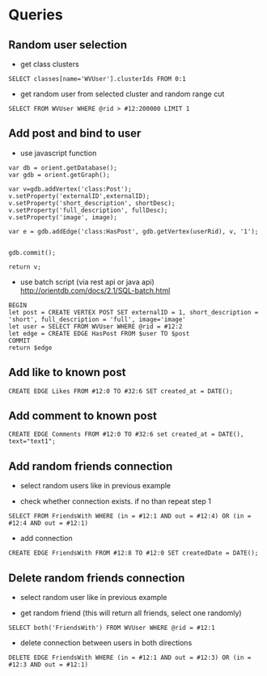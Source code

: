 # Queries

## Random user selection

* get class clusters

```
SELECT classes[name='WVUser'].clusterIds FROM 0:1
```

* get random user from selected cluster and random range cut

```
SELECT FROM WVUser WHERE @rid > #12:200000 LIMIT 1
```

## Add post and bind to user

* use javascript function

```
var db = orient.getDatabase();
var gdb = orient.getGraph();

var v=gdb.addVertex('class:Post');
v.setProperty('externalID',externalID);
v.setProperty('short_description', shortDesc);
v.setProperty('full_description', fullDesc);
v.setProperty('image', image);

var e = gdb.addEdge('class:HasPost', gdb.getVertex(userRid), v, '1');


gdb.commit();

return v;
```

* use batch script (via rest api or java api) http://orientdb.com/docs/2.1/SQL-batch.html

```
BEGIN
let post = CREATE VERTEX POST SET externalID = 1, short_description = 'short', full_description = 'full', image='image'
let user = SELECT FROM WVUser WHERE @rid = #12:2
let edge = CREATE EDGE HasPost FROM $user TO $post
COMMIT
return $edge
```

## Add like to known post

 ```
 CREATE EDGE Likes FROM #12:0 TO #32:6 SET created_at = DATE();
 ```

## Add comment to known post

 ```
 CREATE EDGE Comments FROM #12:0 TO #32:6 set created_at = DATE(), text="text1";
 ```

## Add random friends connection

 * select random users like in previous example

 * check whether connection exists. if no than repeat step 1

 ```
 SELECT FROM FriendsWith WHERE (in = #12:1 AND out = #12:4) OR (in = #12:4 AND out = #12:1)
 ```

 * add connection

 ```
 CREATE EDGE FriendsWith FROM #12:8 TO #12:0 SET createdDate = DATE();
 ```

## Delete random friends connection

 * select random user like in previous example

 * get random friend (this will return all friends, select one randomly)

```
SELECT both('FriendsWith') FROM WVUser WHERE @rid = #12:1
```

* delete connection between users in both directions

```
DELETE EDGE FriendsWith WHERE (in = #12:1 AND out = #12:3) OR (in = #12:3 AND out = #12:1)
```
